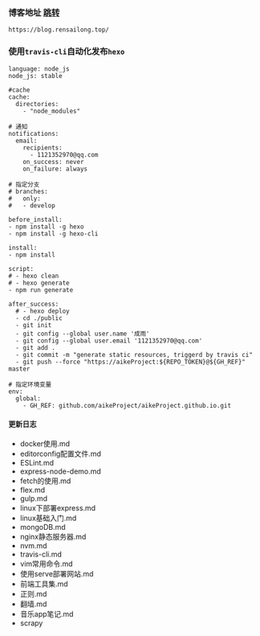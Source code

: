 ### 博客地址  [跳转](https://blog.rensailong.top/)
```http request
https://blog.rensailong.top/
```

### 使用`travis-cli`自动化发布`hexo`
```
language: node_js
node_js: stable

#cache
cache:
  directories:
    - "node_modules"

# 通知
notifications:
  email:
    recipients:
      - 1121352970@qq.com
    on_success: never
    on_failure: always

# 指定分支
# branches:
#   only:
#   - develop

before_install:
- npm install -g hexo
- npm install -g hexo-cli

install:
- npm install

script:
# - hexo clean
# - hexo generate
- npm run generate

after_success:
  # - hexo deploy
  - cd ./public
  - git init
  - git config --global user.name '成雨'
  - git config --global user.email '1121352970@qq.com'
  - git add .
  - git commit -m "generate static resources, triggerd by travis ci"
  - git push --force "https://aikeProject:${REPO_TOKEN}@${GH_REF}" master

# 指定环境变量
env:
  global:
    - GH_REF: github.com/aikeProject/aikeProject.github.io.git
```

#### 更新日志
-   docker使用.md
-   editorconfig配置文件.md
-   ESLint.md
-   express-node-demo.md
-   fetch的使用.md
-   flex.md
-   gulp.md
-   linux下部署express.md
-   linux基础入门.md
-   mongoDB.md
-   nginx静态服务器.md
-   nvm.md
-   travis-cli.md
-   vim常用命令.md
-   使用serve部署网站.md
-   前端工具集.md
-   正则.md
-   翻墙.md
-   音乐app笔记.md
-   scrapy